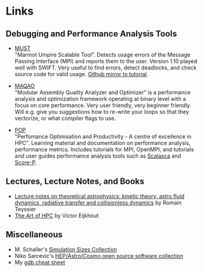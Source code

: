 # Links


## Debugging and Performance Analysis Tools

- [MUST](https://www.i12.rwth-aachen.de/go/id/nrbe) <br>
  "Marmot Umpire Scalable Tool". Detects usage errors of the Message Passing Interface (MPI) and reports them to the user.
  Version 1.10 played well with SWIFT. Very useful to find errors, detect deadlocks, and check source code for valid usage.
  [Github mirror to tutorial](https://github.com/mladenivkovic/must-tutorial).

  
- [MAQAO](http://www.maqao.org/) <br>
  "Modular Assembly Quality Analyzer and Optimizer" is a performance analysis and optimization framework operating at binary 
  level with a focus on core performance. Very user friendly, very beginner friendly. Will e.g. give you suggestions how to
  re-write your loops so that they vectorize, or what compiler flags to use.

- [POP](https://pop-coe.eu/further-information/learning-material) <br>
  "Perfomance Optimisation and Productivity - A centre of excellence in HPC". Learning material and documentation on performance
  analysis, performance metrics. Includes tutorials for MPI, OpenMPI, and tutorials and user guides performance analysis tools 
  such as [Scalasca](https://www.scalasca.org/) and [Score-P](https://www.vi-hps.org/projects/score-p/).







## Lectures, Lecture Notes, and Books


- [Lecture notes on theoretical astrophysics: kinetic theory, astro fluid dynamics, radiative transfer and collisionless dynamics](https://www.astro.princeton.edu/~rt3504/ewExternalFiles/course_notes.pdf) by Romain Teyssier
- [The Art of HPC](https://theartofhpc.com/istc.html) by Victor Eijkhout






## Miscellaneous

- M. Schaller's [Simulation Sizes Collection](https://home.strw.leidenuniv.nl/~schaller/simulation_sizes.html)
- Niko Sarcevic's [HEP/Astro/Cosmo open source software collection](https://github.com/nikosarcevic/HEP-ASTRO-COSMO/blob/main/README.md)
- My [gdb cheat sheet](https://1drv.ms/b/s!Aq715l3GOLnojwXyQjf1-ffq2f-Y?e=lIvseW)



